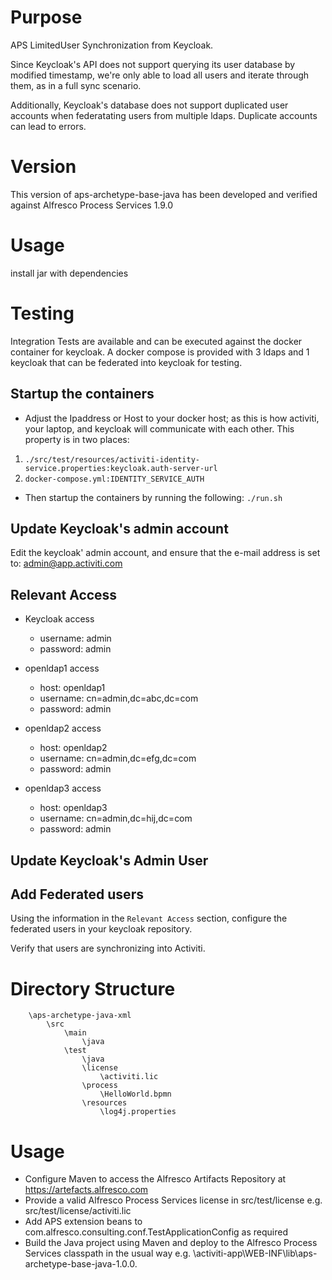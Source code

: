 # Purpose
APS LimitedUser Synchronization from Keycloak.

Since Keycloak's API does not support querying its user database by modified timestamp, we're only 
able to load all users and iterate through them, as in a full sync scenario.

Additionally, Keycloak's database does not support duplicated user accounts when federatating users
from multiple ldaps. Duplicate accounts can lead to errors.


# Version
This version of aps-archetype-base-java has been developed and verified against Alfresco Process Services 1.9.0



# Usage
install jar with dependencies

# Testing
Integration Tests are available and can be executed against the docker container for keycloak.
A docker compose is provided with 3 ldaps and 1 keycloak that can be federated into keycloak for 
testing.
## Startup the containers
* Adjust the Ipaddress or Host to your docker host; as this is how activiti, your laptop, and keycloak will
communicate with each other.
This property is in two places: 
1) `./src/test/resources/activiti-identity-service.properties:keycloak.auth-server-url`
2) `docker-compose.yml:IDENTITY_SERVICE_AUTH` 
* Then startup the containers by running the following:
`./run.sh`

## Update Keycloak's admin account
Edit the keycloak' admin account, and ensure that the e-mail address is set to: admin@app.activiti.com

## Relevant Access
* Keycloak access
  - username: admin
  - password: admin

* openldap1 access
  - host: openldap1
  - username: cn=admin,dc=abc,dc=com
  - password: admin

* openldap2 access
  - host: openldap2
  - username: cn=admin,dc=efg,dc=com
  - password: admin

* openldap3 access
  - host: openldap3
  - username: cn=admin,dc=hij,dc=com
  - password: admin


## Update Keycloak's Admin User


## Add Federated users 
Using the information in the `Relevant Access` section, configure the federated users in your keycloak
repository.

Verify that users are synchronizing into Activiti.



# Directory Structure
```
    \aps-archetype-java-xml
    	\src
			\main
				\java
			\test
				\java
				\license
					\activiti.lic
				\process
					\HelloWorld.bpmn
				\resources
					\log4j.properties
```

# Usage
* Configure Maven to access the Alfresco Artifacts Repository at <https://artefacts.alfresco.com>
* Provide a valid Alfresco Process Services license in src/test/license e.g. src/test/license/activiti.lic
* Add APS extension beans to com.alfresco.consulting.conf.TestApplicationConfig as required
* Build the Java project using Maven and deploy to the Alfresco Process Services classpath in the usual way e.g. \activiti-app\WEB-INF\lib\aps-archetype-base-java-1.0.0.
